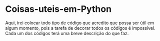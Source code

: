 # Coisas-uteis-em-Python

Aqui, irei colocar todo tipo de código que acredito que possa ser útil em algum momento, pois a tarefa de decorar todos os
códigos é impossível.
Cada um dos códigos terá uma breve descrição do que faz.
